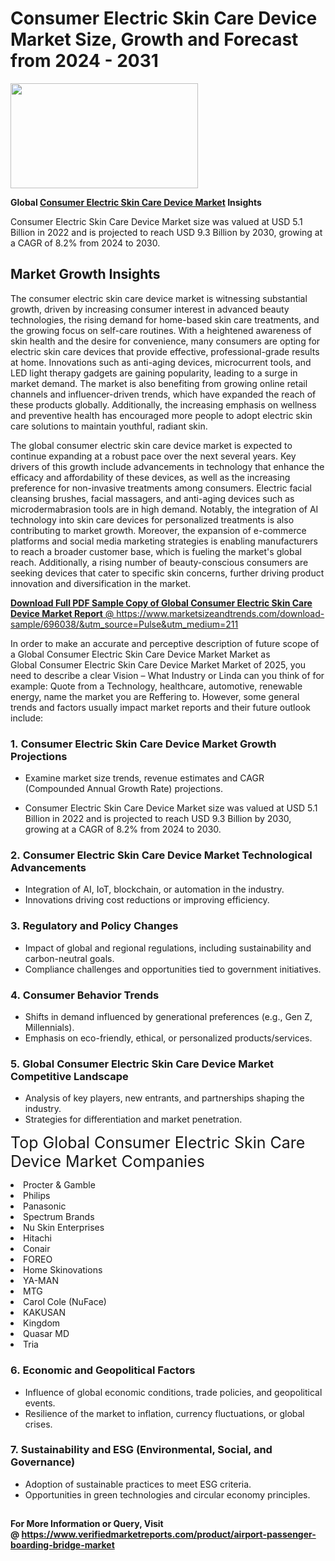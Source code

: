 <H1>Consumer Electric Skin Care Device Market Size, Growth and Forecast from 2024 - 2031</H1><img class="aligncenter size-medium wp-image-584254" src="https://thirdeyenews.in/wp-content/uploads/2024/09/Global-Market-Research-300x168.jpeg" alt="" width="300" height="168" /><p><strong>Global&nbsp;<a href="https://www.marketsizeandtrends.com/download-sample/696038/&amp;utm_source=Pulse&amp;utm_medium=211">Consumer Electric Skin Care Device Market</a> Insights</strong></p><p>Consumer Electric Skin Care Device Market size was valued at USD 5.1 Billion in 2022 and is projected to reach USD 9.3 Billion by 2030, growing at a CAGR of 8.2% from 2024 to 2030.</p><p><h2>Market Growth Insights</h2> <p>The consumer electric skin care device market is witnessing substantial growth, driven by increasing consumer interest in advanced beauty technologies, the rising demand for home-based skin care treatments, and the growing focus on self-care routines. With a heightened awareness of skin health and the desire for convenience, many consumers are opting for electric skin care devices that provide effective, professional-grade results at home. Innovations such as anti-aging devices, microcurrent tools, and LED light therapy gadgets are gaining popularity, leading to a surge in market demand. The market is also benefiting from growing online retail channels and influencer-driven trends, which have expanded the reach of these products globally. Additionally, the increasing emphasis on wellness and preventive health has encouraged more people to adopt electric skin care solutions to maintain youthful, radiant skin.</p> <p><a href="#"></a></p> <p>The global consumer electric skin care device market is expected to continue expanding at a robust pace over the next several years. Key drivers of this growth include advancements in technology that enhance the efficacy and affordability of these devices, as well as the increasing preference for non-invasive treatments among consumers. Electric facial cleansing brushes, facial massagers, and anti-aging devices such as microdermabrasion tools are in high demand. Notably, the integration of AI technology into skin care devices for personalized treatments is also contributing to market growth. Moreover, the expansion of e-commerce platforms and social media marketing strategies is enabling manufacturers to reach a broader customer base, which is fueling the market's global reach. Additionally, a rising number of beauty-conscious consumers are seeking devices that cater to specific skin concerns, further driving product innovation and diversification in the market. <p><a href="#"></p><p><span class=""><strong>Download Full PDF Sample Copy of Global Consumer Electric Skin Care Device Market Report</strong> @ <a href="https://www.marketsizeandtrends.com/download-sample/696038/&amp;utm_source=Pulse&amp;utm_medium=211" target="_blank">https://www.marketsizeandtrends.com/download-sample/696038/&amp;utm_source=Pulse&amp;utm_medium=211</a></span></p><p>In order to make an accurate and perceptive description of future scope of a Global&nbsp;Consumer Electric Skin Care Device Market Market as Global&nbsp;Consumer Electric Skin Care Device Market Market of 2025, you need to describe a clear Vision &ndash; What Industry or Linda can you think of for example: Quote from a Technology, healthcare, automotive, renewable energy, name the market you are Reffering to. However, some general trends and factors usually impact market reports and their future outlook include:</p><h3>1.&nbsp;<strong>Consumer Electric Skin Care Device Market Growth Projections</strong></h3><ul><li>Examine market size trends, revenue estimates and CAGR (Compounded Annual Growth Rate) projections.</li><li><p>Consumer Electric Skin Care Device Market size was valued at USD 5.1 Billion in 2022 and is projected to reach USD 9.3 Billion by 2030, growing at a CAGR of 8.2% from 2024 to 2030.</p></li></ul><h3>2.&nbsp;<strong>Consumer Electric Skin Care Device Market Technological Advancements</strong></h3><ul><li>Integration of AI, IoT, blockchain, or automation in the industry.</li><li>Innovations driving cost reductions or improving efficiency.</li></ul><h3>3.&nbsp;<strong>Regulatory and Policy Changes</strong></h3><ul><li>Impact of global and regional regulations, including sustainability and carbon-neutral goals.</li><li>Compliance challenges and opportunities tied to government initiatives.</li></ul><h3>4.&nbsp;<strong>Consumer Behavior Trends</strong></h3><ul><li>Shifts in demand influenced by generational preferences (e.g., Gen Z, Millennials).</li><li>Emphasis on eco-friendly, ethical, or personalized products/services.</li></ul><h3>5.&nbsp;<strong>Global Consumer Electric Skin Care Device Market Competitive Landscape</strong></h3><ul><li>Analysis of key players, new entrants, and partnerships shaping the industry.</li><li>Strategies for differentiation and market penetration.</li></ul><p data-pm-slice="1 1 []"><span style="color: inherit; font-family: inherit; font-size: 25px;">Top Global Consumer Electric Skin Care Device Market Companies</span></p><div class="" data-test-id=""><p><li>Procter & Gamble</li><li> Philips</li><li> Panasonic</li><li> Spectrum Brands</li><li> Nu Skin Enterprises</li><li> Hitachi</li><li> Conair</li><li> FOREO</li><li> Home Skinovations</li><li> YA-MAN</li><li> MTG</li><li> Carol Cole (NuFace)</li><li> KAKUSAN</li><li> Kingdom</li><li> Quasar MD</li><li> Tria</li></p></div><h3>6.&nbsp;<strong>Economic and Geopolitical Factors</strong></h3><ul><li>Influence of global economic conditions, trade policies, and geopolitical events.</li><li>Resilience of the market to inflation, currency fluctuations, or global crises.</li></ul><h3>7.&nbsp;<strong>Sustainability and ESG (Environmental, Social, and Governance)</strong></h3><ul><li>Adoption of sustainable practices to meet ESG criteria.</li><li>Opportunities in green technologies and circular economy principles.</li></ul><h2><strong style="font-size: 14px;">For More Information or Query, Visit @&nbsp;</strong><a style="background-color: #ffffff; font-size: 14px;" href="https://www.marketsizeandtrends.com/report/consumer-electric-skin-care-device-market/" target="_blank">https://www.verifiedmarketreports.com/product/airport-passenger-boarding-bridge-market</a></h2>
